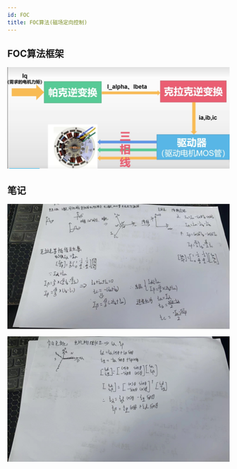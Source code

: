 ```yaml
---
id: FOC
title: FOC算法(磁场定向控制)
---
```

## FOC算法框架

![3D1](img/FOC/NO1.png)


## 笔记

![3D1](img/FOC/FOC1.jpg)

![3D1](img/FOC/FOC2.jpg)
